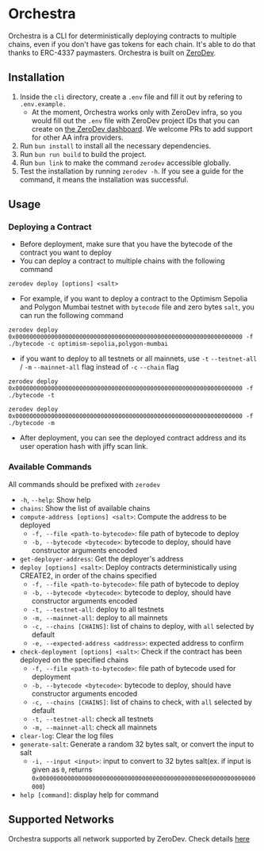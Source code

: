 # Orchestra

Orchestra is a CLI for deterministically deploying contracts to multiple chains, even if you don't have gas tokens for each chain.  It's able to do that thanks to ERC-4337 paymasters.  Orchestra is built on [ZeroDev](https://docs.zerodev.app/).

## Installation

1. Inside the `cli` directory, create a `.env` file and fill it out by refering to `.env.example.`
    - At the moment, Orchestra works only with ZeroDev infra, so you would fill out the `.env` file with ZeroDev project IDs that you can create on [the ZeroDev dashboard](https://dashboard.zerodev.app/).  We welcome PRs to add support for other AA infra providers.
2. Run `bun install` to install all the necessary dependencies.
3. Run `bun run build` to build the project.
4. Run `bun link` to make the command `zerodev` accessible globally.
5. Test the installation by running `zerodev -h`. If you see a guide for the command, it means the installation was successful.

## Usage

### Deploying a Contract

- Before deployment, make sure that you have the bytecode of the contract you want to deploy
- You can deploy a contract to multiple chains with the following command

```
zerodev deploy [options] <salt>
```

- For example, if you want to deploy a contract to the Optimism Sepolia and Polygon Mumbai testnet with `bytecode` file and zero bytes `salt`, you can run the following command

```
zerodev deploy 0x0000000000000000000000000000000000000000000000000000000000000000 -f ./bytecode -c optimism-sepolia,polygon-mumbai

```

- if you want to deploy to all testnets or all mainnets, use `-t` `--testnet-all` / `-m` `--mainnet-all` flag instead of `-c` `--chain` flag

```
zerodev deploy 0x0000000000000000000000000000000000000000000000000000000000000000 -f ./bytecode -t
```

```
zerodev deploy 0x0000000000000000000000000000000000000000000000000000000000000000 -f ./bytecode -m
```

- After deployment, you can see the deployed contract address and its user operation hash with jiffy scan link.

### Available Commands

All commands should be prefixed with `zerodev`

- `-h`, `--help`: Show help
- `chains`: Show the list of available chains
- `compute-address [options] <salt>`: Compute the address to be deployed
  - `-f, --file <path-to-bytecode>`: file path of bytecode to deploy
  - `-b, --bytecode <bytecode>`: bytecode to deploy, should have constructor arguments encoded
- `get-deployer-address`: Get the deployer's address
- `deploy [options] <salt>`: Deploy contracts deterministically using CREATE2, in order of the chains specified
  - `-f, --file <path-to-bytecode>`: file path of bytecode to deploy
  - `-b, --bytecode <bytecode>`: bytecode to deploy, should have constructor arguments encoded
  - `-t, --testnet-all`: deploy to all testnets
  - `-m, --mainnet-all`: deploy to all mainnets
  - `-c, --chains [CHAINS]`: list of chains to deploy, with `all` selected by default
  - `-e, --expected-address <address>`: expected address to confirm
- `check-deployment [options] <salt>`: Check if the contract has been deployed on the specified chains
  - `-f, --file <path-to-bytecode>`: file path of bytecode used for deployment
  - `-b, --bytecode <bytecode>`: bytecode to deploy, should have constructor arguments encoded
  - `-c, --chains [CHAINS]`: list of chains to check, with `all` selected by default
  - `-t, --testnet-all`: check all testnets
  - `-m, --mainnet-all`: check all mainnets
- `clear-log`: Clear the log files
- `generate-salt`: Generate a random 32 bytes salt, or convert the input to salt
  - `-i, --input <input>`: input to convert to 32 bytes salt(ex. if input is given as `0`, returns `0x0000000000000000000000000000000000000000000000000000000000000000`)
- `help [command]`: display help for command

## Supported Networks

Orchestra supports all network supported by ZeroDev. Check details [here](https://docs.zerodev.app/supported-networks)
